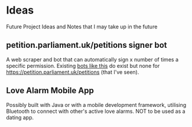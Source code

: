 # Ideas

Future Project Ideas and Notes that I may take up in the future

## petition.parliament.uk/petitions signer bot

A web scraper and bot that can automatically sign x number of times a specific permission.
Existing [bots like this](https://github.com/search?q=petition+bot&type=Repositories) do exist but none for https://petition.parliament.uk/petitions (that I've seen).

## Love Alarm Mobile App

Possibly built with Java or with a mobile development framework, utilising Bluetooth to connect with other's active love alarms. NOT to be used as a dating app.
